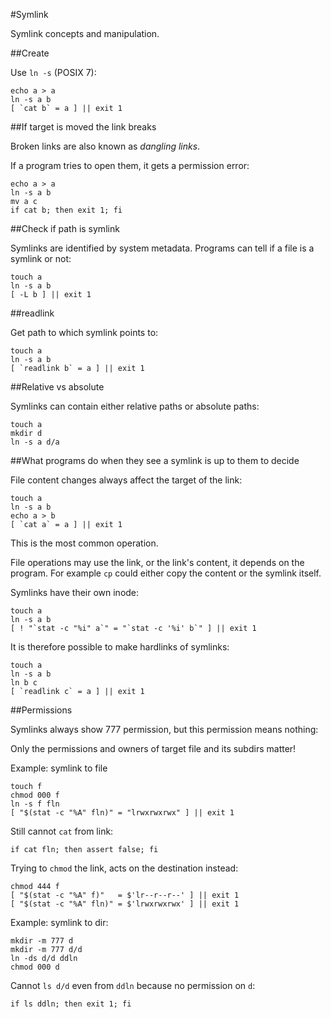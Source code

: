 #Symlink

Symlink concepts and manipulation.

##Create

Use `ln -s` (POSIX 7):

    echo a > a
    ln -s a b
    [ `cat b` = a ] || exit 1

##If target is moved the link breaks

Broken links are also known as *dangling links*.

If a program tries to open them, it gets a permission error:

    echo a > a
    ln -s a b
    mv a c
    if cat b; then exit 1; fi

##Check if path is symlink

Symlinks are identified by system metadata. Programs can tell if a file is a symlink or not:

    touch a
    ln -s a b
    [ -L b ] || exit 1

##readlink

Get path to which symlink points to:

    touch a
    ln -s a b
    [ `readlink b` = a ] || exit 1

##Relative vs absolute

Symlinks can contain either relative paths or absolute paths:

    touch a
    mkdir d
    ln -s a d/a

##What programs do when they see a symlink is up to them to decide

File content changes always affect the target of the link:

    touch a
    ln -s a b
    echo a > b
    [ `cat a` = a ] || exit 1

This is the most common operation.

File operations may use the link, or the link's content, it depends on the program. For example `cp` could either copy the content or the symlink itself.

Symlinks have their own inode:

    touch a
    ln -s a b
    [ ! "`stat -c "%i" a`" = "`stat -c '%i' b`" ] || exit 1

It is therefore possible to make hardlinks of symlinks:

    touch a
    ln -s a b
    ln b c
    [ `readlink c` = a ] || exit 1

##Permissions

Symlinks always show 777 permission, but this permission means nothing:

Only the permissions and owners of target file and its subdirs matter!

Example: symlink to file

    touch f
    chmod 000 f
    ln -s f fln
    [ "$(stat -c "%A" fln)" = "lrwxrwxrwx" ] || exit 1

Still cannot `cat` from link:

    if cat fln; then assert false; fi

Trying to `chmod` the link, acts on the destination instead:

    chmod 444 f
    [ "$(stat -c "%A" f)"   = $'lr--r--r--' ] || exit 1
    [ "$(stat -c "%A" fln)" = $'lrwxrwxrwx' ] || exit 1

Example: symlink to dir:

    mkdir -m 777 d
    mkdir -m 777 d/d
    ln -ds d/d ddln
    chmod 000 d

Cannot `ls d/d` even from `ddln` because no permission on `d`:

    if ls ddln; then exit 1; fi
